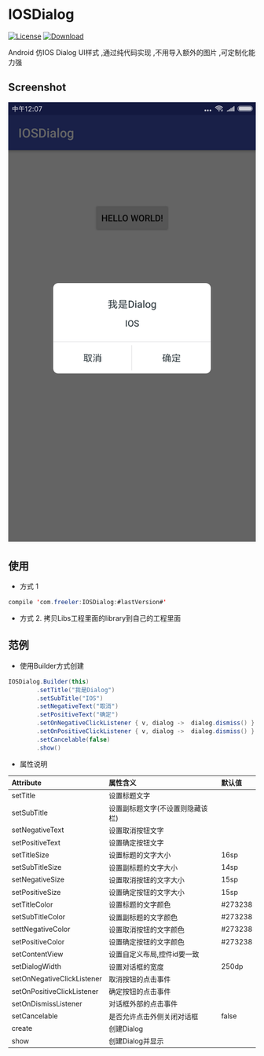 # IOSDialog
[![License](https://img.shields.io/badge/license-Apache%202-green.svg)](https://www.apache.org/licenses/LICENSE-2.0)
 [ ![Download](https://api.bintray.com/packages/freeleragain/maven/IOSDialog/images/download.svg) ](https://bintray.com/freeleragain/maven/IOSDialog/_latestVersion)

Android 仿IOS Dialog UI样式 ,通过纯代码实现 ,不用导入额外的图片 ,可定制化能力强

## Screenshot

![](https://github.com/freeler/IOSDialog/blob/master/screenshot/Screenshot_20180704.png)


## 使用
- 方式 1

```java
compile 'com.freeler:IOSDialog:#lastVersion#'
```

- 方式 2. 拷贝Libs工程里面的library到自己的工程里面

## 范例

- 使用Builder方式创建

```java
IOSDialog.Builder(this)
        .setTitle("我是Dialog")
        .setSubTitle("IOS")
        .setNegativeText("取消")
        .setPositiveText("确定")
        .setOnNegativeClickListener { v, dialog -> 	dialog.dismiss() }
        .setOnPositiveClickListener { v, dialog -> 	dialog.dismiss() }
        .setCancelable(false)
        .show()
```

- 属性说明

| Attribute                  | 属性含义                                     | 默认值     |
|:---------------------------|:--------------------------------------------|:----------|
| setTitle             		 | 设置标题文字                                 |  |
| setSubTitle       	     | 设置副标题文字(不设置则隐藏该栏)               |  |
| setNegativeText         	 | 设置取消按钮文字                             |  |
| setPositiveText  			 | 设置确定按钮文字                             |  |
| setTitleSize   			 | 设置标题的文字大小                           | 16sp |
| setSubTitleSize 			 | 设置副标题的文字大小                         | 14sp |
| setNegativeSize   		 | 设置取消按钮的文字大小                       | 15sp |
| setPositiveSize         	 | 设置确定按钮的文字大小                       | 15sp |
| setTitleColor      		 | 设置标题的文字颜色                           | #273238      |
| setSubTitleColor  		 | 设置副标题的文字颜色                         | #273238      |
| settNegativeColor   		 | 设置取消按钮的文字颜色                       | #273238     |
| setPositiveColor 			 | 设置确定按钮的文字颜色                       | #273238     |
| setContentView             | 设置自定义布局,控件id要一致 				|    |
| setDialogWidth  			 | 设置对话框的宽度                   		| 250dp      |
| setOnNegativeClickListener | 取消按钮的点击事件                         | |
| setOnPositiveClickListener | 确定按钮的点击事件                     	| |
| setOnDismissListener    	 | 对话框外部的点击事件                       | |
| setCancelable    			 | 是否允许点击外侧关闭对话框                  | false     |
| create    				 | 创建Dialog                                |      |
| show    					 | 创建Dialog并显示                           |    |